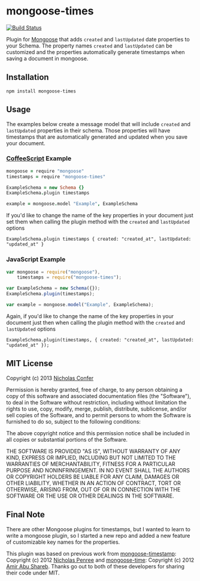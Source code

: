 mongoose-times
==============

[![Build Status](https://secure.travis-ci.org/nicholasconfer/mongoose-times.png?branch=master)](https://travis-ci.org/nicholasconfer/mongoose-times)

Plugin for [Mongoose](https://github.com/LearnBoost/mongoose) that adds `created` and `lastUpdated` date properties to your Schema.  The property names `created` and `lastUpdated` can be customized and the properties automatically generate timestamps when saving a document in mongoose.

## Installation

```
npm install mongoose-times
```

## Usage

The examples below create a message model that will include `created` and `lastUpdated` properties in their schema.  Those properties will have timestamps that are automatically generated and updated when you save your document.

### [CoffeeScript](https://github.com/jashkenas/coffee-script) Example
```CoffeeScript
mongoose = require "mongoose"
timestamps = require "mongoose-times"

ExampleSchema = new Schema {}
ExampleSchema.plugin timestamps

example = mongoose.model "Example", ExampleSchema
```
If you'd like to change the name of the key properties in your document just set them when calling the plugin method with the `created` and `lastUpdated` options
```
ExampleSchema.plugin timestamps { created: "created_at", lastUpdated: "updated_at" }
```

### JavaScript Example
```JavaScript
var mongoose = require("mongoose"),
    timestamps = require("mongoose-times");

var ExampleSchema = new Schema({});
ExampleSchema.plugin(timestamps);

var example = mongoose.model("Example", ExampleSchema);
```

Again, if you'd like to change the name of the key properties in your document just then when calling the plugin method with the `created` and `lastUpdated` options
```
ExampleSchema.plugin(timestamps, { created: "created_at", lastUpdated: "updated_at" });
```

## MIT License

Copyright (c) 2013 [Nicholas Confer](https://github.com/nicholasconfer)

Permission is hereby granted, free of charge, to any person obtaining a copy of this software and associated documentation files (the "Software"), to deal in the Software without restriction, including without limitation the rights to use, copy, modify, merge, publish, distribute, sublicense, and/or sell copies of the Software, and to permit persons to whom the Software is furnished to do so, subject to the following conditions:

The above copyright notice and this permission notice shall be included in all copies or substantial portions of the Software.

THE SOFTWARE IS PROVIDED "AS IS", WITHOUT WARRANTY OF ANY KIND, EXPRESS OR IMPLIED, INCLUDING BUT NOT LIMITED TO THE WARRANTIES OF MERCHANTABILITY, FITNESS FOR A PARTICULAR PURPOSE AND NONINFRINGEMENT. IN NO EVENT SHALL THE AUTHORS OR COPYRIGHT HOLDERS BE LIABLE FOR ANY CLAIM, DAMAGES OR OTHER LIABILITY, WHETHER IN AN ACTION OF CONTRACT, TORT OR OTHERWISE, ARISING FROM, OUT OF OR IN CONNECTION WITH THE SOFTWARE OR THE USE OR OTHER DEALINGS IN THE SOFTWARE.

## Final Note

There are other Mongoose plugins for timestamps, but I wanted to learn to write a mongoose plugin, so I started a new repo and added a new feature of customizable key names for the properties.

This plugin was based on previous work from [mongoose-timestamp](https://github.com/drudge/mongoose-timestamp): Copyright (c) 2012 [Nicholas Penree](https://github.com/drudge) and [mongoose-time](https://github.com/yields/mongoose-time): Copyright (c) 2012 [Amir Abu Shareb](https://github.com/yields).  Thanks go out to both of these developers for sharing their code under MIT.
